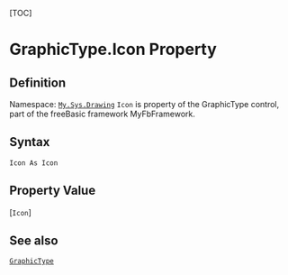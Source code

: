 [TOC]
# GraphicType.Icon Property

## Definition
Namespace: [`My.Sys.Drawing`](My.Sys.Drawing.md)
`Icon` is property of the GraphicType control, part of the freeBasic framework MyFbFramework.
## Syntax
```freeBasic
Icon As Icon
```
## Property Value
[`Icon`]
## See also
[`GraphicType`](GraphicType.md)
